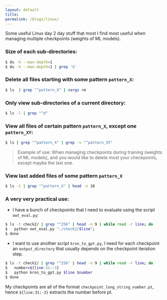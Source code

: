 ```yaml
---
layout: default
title:
permalink: /blogs/linux/
---
```


Some useful Linux day 2 day stuff that most I find most useful when managing multiple checkpoints (weights of ML models).

### **Size of each sub-directories:**

```bash
$ du -h --max-depth=1 
$ du -h --max-depth=1 | grep 'G' 
```

### **Delete all files starting with some pattern `pattern_X`:**

```bash
$ ls  | grep "^pattern_X" | xargs rm
```

### **Only view sub-directories of a current directory:**

```bash
$ ls -l | grep "^d"
```

### **View all files of certain pattern `pattern_X`, except one `pattern_XY`:**

```bash
$ ls | grep "^pattern_X" | grep -v "^pattern_XY" 
```
> Example of use: When managing checkpoints during training (weights of ML models), and you would like to delete most your checkpoints, except maybe the last one.

### **View last added files of some pattern `pattern_X`**

```bash
$ ls -t | grep "^pattern_X" | head -n 10 
```

### **A very very practical use:**

* I have a bunch of checkpoints that I need to evaluate using the script `owt_eval.py`: 

```bash
$ ls -t check2/ | grep "^256" | head -n 9 | while read -r line; do 
$ 	python owt_eval.py "./check2/$line"; 
$ done
```

* I want to use another script `kron_to_gpt.py`, I need for each checkpoint an `output_directory` that usually depends on the checkpoint iteration step.

```bash
$ ls -t check2/ | grep "^256" | head -n 9 | while read -r line; do 
$ 	number=${line:31:-3}
$ 	python kron_to_gpt.py $line $number
$ done
```

My checkpoints are all of the format `checkpoint_long_string_number.pt`, hence `${line:31:-3}` extracts the number before pt.
